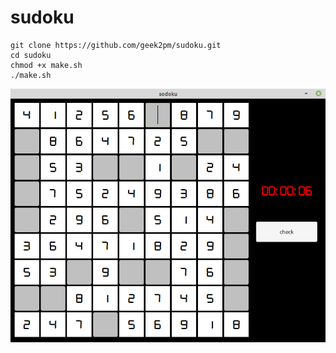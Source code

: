 # sudoku


```
git clone https://github.com/geek2pm/sudoku.git
cd sudoku
chmod +x make.sh
./make.sh
```


![](sodoku.png)
